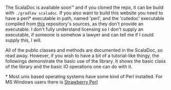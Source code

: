 The ScalaDoc is available soon:tm: and if you cloned the repo, it can be build with `./gradlew scaladoc`.
If you also want to build this website you need to have a perl* executable in path, named 'perl', and the 'cutedoc'
executable compiled from [this](https://github.com/NickTheDev/cutedoc) repository's sources, as they don't provide an
executable. I don't fully understand licensing so I don't supply an executable, if someone is somehow a lawyer and can
tell me if I could supply this, I will.

All of the public classes and methods are documented in the ScalaDoc, so read away. 
However, if you wish to have a bit of a tutorial-like thingy, the followings demonstrate the basic use of the library.
It shows the basic class of the library and the basic IO operations one can do with it.

\* Most unix based operating systems have some kind of Perl installed. For MS Windows users there is
[Strawberry Perl](https://strawberryperl.com)
